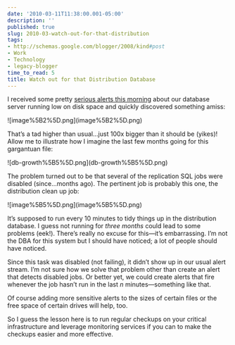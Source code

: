 ```yaml
---
date: '2010-03-11T11:38:00.001-05:00'
description: ''
published: true
slug: 2010-03-watch-out-for-that-distribution
tags:
- http://schemas.google.com/blogger/2008/kind#post
- Work
- Technology
- legacy-blogger
time_to_read: 5
title: Watch out for that Distribution Database
---
```


<p>I received some pretty <a href="http://twitter.com/mharen/status/10326855258">serious alerts this morning</a> about our database server running low on disk space and quickly discovered something amiss:</p>
<p>![image%5B2%5D.png](image%5B2%5D.png) </p>
<p>That’s a tad higher than usual…just 100x bigger than it should be (yikes)! Allow me to illustrate how I imagine the last few months going for this gargantuan file:</p>
<p>![db-growth%5B5%5D.png](db-growth%5B5%5D.png) </p>
<p>The problem turned out to be that several of the replication SQL jobs were disabled (since…months ago). The pertinent job is probably this one, the distribution clean up job:</p>
<p>![image%5B5%5D.png](image%5B5%5D.png) </p>
<p>It’s supposed to run every 10 minutes to tidy things up in the distribution database. I guess not running for <em>three months </em>could lead to some problems (eek!). There’s really no excuse for this—it’s embarrassing. I’m not the DBA for this system but I should have noticed; a lot of people should have noticed.</p>
<p>Since this task was disabled (not failing), it didn’t show up in our usual alert stream. I’m not sure how we solve that problem other than create an alert that detects disabled jobs. Or better yet, we could create alerts that fire whenever the job hasn’t run in the last <em>n</em> minutes—something like that. </p>
<p>Of course adding more sensitive alerts to the sizes of certain files or the free space of certain drives will help, too.</p>
<p>So I guess the lesson here is to run regular checkups on your critical infrastructure and leverage monitoring services if you can to make the checkups easier and more effective.</p>